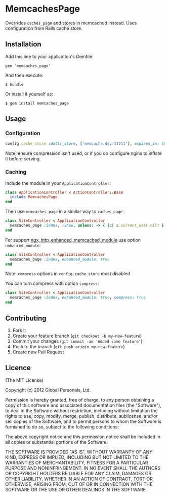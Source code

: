 # MemcachesPage

Overrides `caches_page` and stores in memcached instead. Uses configuration from
Rails cache store.

## Installation

Add this line to your application's Gemfile:

    gem 'memcaches_page'

And then execute:

    $ bundle

Or install it yourself as:

    $ gem install memcaches_page

## Usage

### Configuration

```ruby
config.cache_store :dalli_store, ['memcache.dev:11211'], expires_in: 604800, namespace: "site"
```

Note, ensure compression isn't used, or if you do configure nginx to inflate it
before serving.

### Caching

Include the module in your `ApplicationController`:

```ruby
class ApplicationController < ActionController::Base
  include MemcachesPage
end
```

Then use `memcaches_page` in a similar way to `caches_page`:

```ruby
class SiteController < ApplicationController
  memcaches_page :index, :show, unless: -> { |c| c.current_user.nil? }
end
```

For support [ngx_http_enhanced_memcached_module](https://github.com/bpaquet/ngx_http_enhanced_memcached_module) use option `enhanced_module`:

```ruby
class SiteController < ApplicationController
  memcaches_page :index, enhanced_module: true
end
```

Note: `compress` options in `config.cache_store` must disabled


You can turn compress with option `compress`:

```ruby
class SiteController < ApplicationController
  memcaches_page :index, enhanced_module: true, compress: true
end
```


## Contributing

1. Fork it
2. Create your feature branch (`git checkout -b my-new-feature`)
3. Commit your changes (`git commit -am 'Added some feature'`)
4. Push to the branch (`git push origin my-new-feature`)
5. Create new Pull Request

## Licence

(The MIT License)

Copyright (c) 2012 Global Personals, Ltd.

Permission is hereby granted, free of charge, to any person obtaining a copy
of this software and associated documentation files (the "Software"), to deal
in the Software without restriction, including without limitation the rights
to use, copy, modify, merge, publish, distribute, sublicense, and/or sell
copies of the Software, and to permit persons to whom the Software is
furnished to do so, subject to the following conditions:

The above copyright notice and this permission notice shall be included in
all copies or substantial portions of the Software.

THE SOFTWARE IS PROVIDED "AS IS", WITHOUT WARRANTY OF ANY KIND, EXPRESS OR
IMPLIED, INCLUDING BUT NOT LIMITED TO THE WARRANTIES OF MERCHANTABILITY,
FITNESS FOR A PARTICULAR PURPOSE AND NONINFRINGEMENT. IN NO EVENT SHALL THE
AUTHORS OR COPYRIGHT HOLDERS BE LIABLE FOR ANY CLAIM, DAMAGES OR OTHER
LIABILITY, WHETHER IN AN ACTION OF CONTRACT, TORT OR OTHERWISE, ARISING FROM,
OUT OF OR IN CONNECTION WITH THE SOFTWARE OR THE USE OR OTHER DEALINGS IN
THE SOFTWARE.
